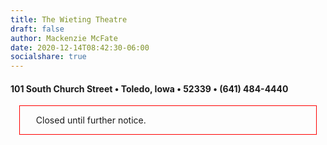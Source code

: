 ```yaml
---
title: The Wieting Theatre
draft: false
author: Mackenzie McFate
date: 2020-12-14T08:42:30-06:00
socialshare: true
---
```


#### 101 South Church Street &bullet; Toledo, Iowa &bullet; 52339 &bullet; (641) 484-4440

<div class="centered">
  <div style="border:1px solid red; padding:1em; margin:1em;">
    </i>&nbsp;&nbsp;&nbsp;Closed until further notice.&nbsp;&nbsp;&nbsp;</i>
  </div>
